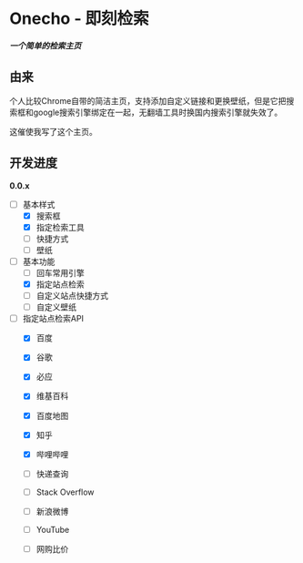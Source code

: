 # Onecho - 即刻检索
***一个简单的检索主页***

## 由来

个人比较Chrome自带的简洁主页，支持添加自定义链接和更换壁纸，但是它把搜索框和google搜索引擎绑定在一起，无翻墙工具时换国内搜索引擎就失效了。

这催使我写了这个主页。

## 开发进度

**0.0.x**

- [ ] 基本样式
  - [x] 搜索框
  - [x] 指定检索工具
  - [ ] 快捷方式
  - [ ] 壁纸
- [ ] 基本功能
  - [ ] 回车常用引擎
  - [x] 指定站点检索
  - [ ] 自定义站点快捷方式
  - [ ] 自定义壁纸
- [ ] 指定站点检索API
  - [x] 百度
  - [x] 谷歌
  - [x] 必应
  - [x] 维基百科
  - [x] 百度地图
  - [x] 知乎
  - [x] 哔哩哔哩
  - [ ] 快递查询
  - [ ] Stack Overflow
  - [ ] 新浪微博
  - [ ] YouTube
  - [ ] 网购比价

